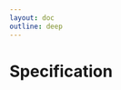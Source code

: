 ```yaml
---
layout: doc
outline: deep
---
```


# Specification

<!-- ## Components

RBQ10 comes with default components and offers three optional configurations for additional components.

1. Default
2. Battery Pack Option
3. Docking Station Option
4. Autonomous Driving Option

<table>
  <tr>
    <th>Option</th>
    <th>Item</th>
    <th>Quantity</th>
    <th>Detail</th>
    <th>Weight</th>
  </tr>
  <tr>
    <th rowspan="5">Default</th>
    <td>RBQ10</td>
    <td>1</td>
    <td>Communication Module Included</td>
    <td>41.5 kg</td>
  </tr>
  <tr>
    <td>Storage Carrier</td>
    <td>1</td>
    <td>Pelican Case</td>
    <td></td>
  </tr>
  <tr>
    <td>Remote Controller</td>
    <td>1</td>
    <td>UI</td>
    <td></td>
  </tr>
  <tr>
    <td>Spare Rubber Feet</td>
    <td>4</td>
    <td></td>
    <td></td>
  </tr>
  <tr>
    <td>Charger</td>
    <td>1</td>
    <td></td>
    <td></td>
  </tr>
  <tr>
    <th rowspan="3">Battery Pack<br>Option</th>
    <td>Spare Battery</td>
    <td>2</td>
    <td></td>
    <td></td>
  </tr>
  <tr>
    <td>Charging Interface</td>
    <td>1</td>
    <td></td>
    <td></td>
  </tr>
  <tr>
    <td>Storage Carrier</td>
    <td>1</td>
    <td></td>
    <td></td>
  </tr>
  <tr>
    <th rowspan="2">Docking Station<br>Option</th>
    <td>Charging Dock</td>
    <td>1</td>
    <td></td>
    <td></td>
  </tr>
  <tr>
    <td>Storage Carrier</td>
    <td>1</td>
    <td></td>
    <td></td>
  </tr>
    <tr>
  <th rowspan="3">Autonomous<br>Driving Option</th>
    <td>LiDAR</td>
    <td>1</td>
    <td></td>
    <td></td>
  </tr>
  <tr>
    <td>Protection Cage</td>
    <td>1 set</td>
    <td></td>
    <td></td>
  </tr>
  <tr>
    <td>Handheld LiDAR</td>
    <td>1</td>
    <td></td>
    <td></td>
  </tr>
</table> -->

<style scoped>
th {
  text-align: center;
}
td {
  text-align: center;
}
</style>
